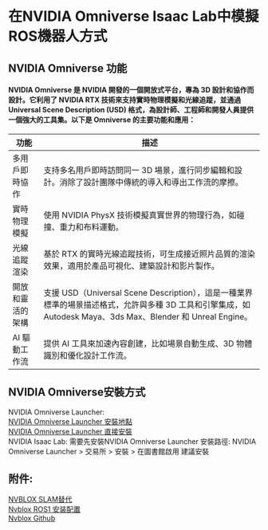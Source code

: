 # 在NVIDIA Omniverse Isaac Lab中模擬ROS機器人方式   
  
## NVIDIA Omniverse 功能
#### NVIDIA Omniverse 是 NVIDIA 開發的一個開放式平台，專為 3D 設計和協作而設計。它利用了 NVIDIA RTX 技術來支持實時物理模擬和光線追蹤，並通過 Universal Scene Description (USD) 格式，為設計師、工程師和開發人員提供一個強大的工具集。以下是 Omniverse 的主要功能和應用：  
| 功能  | 描述 |
| ---- | -------- |
| 多用戶即時協作 | 支持多名用戶即時訪問同一 3D 場景，進行同步編輯和設計。消除了設計團隊中傳統的導入和導出工作流的摩擦。|
| 實時物理模擬 | 使用 NVIDIA PhysX 技術模擬真實世界的物理行為，如碰撞、重力和布料運動。|
| 光線追蹤渲染 | 基於 RTX 的實時光線追蹤技術，可生成接近照片品質的渲染效果，適用於產品可視化、建築設計和影片製作。|
| 開放和靈活的架構|支援 USD（Universal Scene Description），這是一種業界標準的場景描述格式，允許與多種 3D 工具和引擎集成，如 Autodesk Maya、3ds Max、Blender 和 Unreal Engine。|
| AI 驅動工作流 | 提供 AI 工具來加速內容創建，比如場景自動生成、3D 物體識別和優化設計工作流。 |  
  
## NVIDIA Omniverse安裝方式  
NVIDIA Omniverse Launcher:  
[NVIDIA Omniverse Launcher 安裝地點](https://developer.nvidia.com/omniverse#section-getting-started)  
[NVIDIA Omniverse Launcher 直接安裝](https://install.launcher.omniverse.nvidia.com/installers/omniverse-launcher-win.exe)  
NVIDIA Isaac Lab:
需要先安裝NVIDIA Omniverse Launcher 
安裝路徑: NVIDIA Omniverse Launcher > 交易所 > 安裝 > 在圖書館啟用
建議安裝



## 附件:
 [NVBLOX SLAM替代](https://blog.csdn.net/qq_29788741/article/details/134257346)  
 [Nvblox ROS1 安装配置](https://blog.csdn.net/m0_56661101/article/details/135292374)  
 [Nvblox Github](https://github.com/nvidia-isaac/nvblox)  


